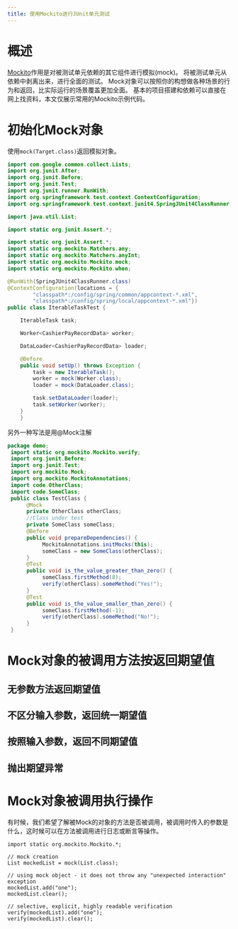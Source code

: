 ```yaml
---
title: 使用Mockito进行JUnit单元测试
---
```


# 概述
[Mockito](http://mockito.org/)作用是对被测试单元依赖的其它组件进行模拟(mock)。
将被测试单元从依赖中剥离出来，进行全面的测试。
Mock对象可以按照你的构想做各种场景的行为和返回，比实际运行的场景覆盖更加全面。
基本的项目搭建和依赖可以直接在网上找资料，本文仅展示常用的Mockito示例代码。

# 初始化Mock对象
使用`mock(Target.class)`返回模拟对象。

```java
import com.google.common.collect.Lists;
import org.junit.After;
import org.junit.Before;
import org.junit.Test;
import org.junit.runner.RunWith;
import org.springframework.test.context.ContextConfiguration;
import org.springframework.test.context.junit4.SpringJUnit4ClassRunner;

import java.util.List;

import static org.junit.Assert.*;

import static org.junit.Assert.*;
import static org.mockito.Matchers.any;
import static org.mockito.Matchers.anyInt;
import static org.mockito.Mockito.mock;
import static org.mockito.Mockito.when;

@RunWith(SpringJUnit4ClassRunner.class)
@ContextConfiguration(locations = {
        "classpath*:/config/spring/common/appcontext-*.xml",
        "classpath*:/config/spring/local/appcontext-*.xml"})
public class IterableTaskTest {

    IterableTask task;

    Worker<CashierPayRecordData> worker;

    DataLoader<CashierPayRecordData> loader;

    @Before
    public void setUp() throws Exception {
        task = new IterableTask();
        worker = mock(Worker.class);
        loader = mock(DataLoader.class);

        task.setDataLoader(loader);
        task.setWorker(worker);
    }
    }
```
另外一种写法是用@Mock注解

```java
package demo;
 import static org.mockito.Mockito.verify;  
 import org.junit.Before;  
 import org.junit.Test;  
 import org.mockito.Mock;  
 import org.mockito.MockitoAnnotations;  
 import code.OtherClass;  
 import code.SomeClass;  
 public class TestClass {  
      @Mock  
      private OtherClass otherClass;  
      //Class under test  
      private SomeClass someClass;  
      @Before  
      public void prepareDependencies() {  
           MockitoAnnotations.initMocks(this);       
           someClass = new SomeClass(otherClass);  
      }  
      @Test  
      public void is_the_value_greater_than_zero() {  
           someClass.firstMethod(8);  
           verify(otherClass).someMethod("Yes!");  
      }  
      @Test  
      public void is_the_value_smaller_than_zero() {  
           someClass.firstMethod(-1);  
           verify(otherClass).someMethod("No!");  
      }  
 }  
```

# Mock对象的被调用方法按返回期望值
## 无参数方法返回期望值

## 不区分输入参数，返回统一期望值

## 按照输入参数，返回不同期望值

## 抛出期望异常

# Mock对象被调用执行操作
有时候，我们希望了解被Mock的对象的方法是否被调用，被调用时传入的参数是什么，这时候可以在方法被调用进行日志或断言等操作。

```
import static org.mockito.Mockito.*;

// mock creation
List mockedList = mock(List.class);

// using mock object - it does not throw any "unexpected interaction" exception
mockedList.add("one");
mockedList.clear();

// selective, explicit, highly readable verification
verify(mockedList).add("one");
verify(mockedList).clear();
```




















